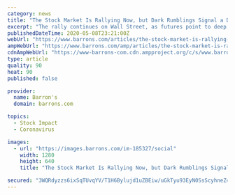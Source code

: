 ```yaml
---
category: news
title: "The Stock Market Is Rallying Now, but Dark Rumblings Signal a Downturn"
excerpt: "The rally continues on Wall Street, as futures point to deep dividend cuts and some economists believe that the terrible jobless numbers actually might be understated."
publishedDateTime: 2020-05-08T23:21:00Z
webUrl: "https://www.barrons.com/articles/the-stock-market-is-rallying-now-but-dark-rumblings-signal-a-downturn-51588983694"
ampWebUrl: "https://www.barrons.com/amp/articles/the-stock-market-is-rallying-now-but-dark-rumblings-signal-a-downturn-51588983694"
cdnAmpWebUrl: "https://www-barrons-com.cdn.ampproject.org/c/s/www.barrons.com/amp/articles/the-stock-market-is-rallying-now-but-dark-rumblings-signal-a-downturn-51588983694"
type: article
quality: 90
heat: 90
published: false

provider:
  name: Barron's
  domain: barrons.com

topics:
  - Stock Impact
  - Coronavirus

images:
  - url: "https://images.barrons.com/im-185327/social"
    width: 1280
    height: 640
    title: "The Stock Market Is Rallying Now, but Dark Rumblings Signal a Downturn"

secured: "3WQRdyzzs6ixSqTUvqYV/T1H6Bylujd1uZBEiw/uGkTyu93EyN0SsScyhneZ4aoF4m4ZWKs60iIxrS2P5nsoYtFQtdTn7wegsqcY0a4+4ImM2Gx18bU6y0Mgx9AbSRyQxqUZquZY/mZgywgF7qr+nqG/U1of7BQIDH2cLEX7Ka3TbN33n0PAz4CjxVCu+SN3pfOUt+xjpI6Rmm/I/R1UlZpJM92U4EGztPTfgz7NSmgZ5dvgNfRDRcEuWhLS5j7v3b90g2zBmGCtLoMbNWGND7xi0hf0FUNIf/qUfZftZsX6+Pqlgonp6pQGiuVLfAxR;Mad1INXNdi+YATaJVyq6gQ=="
---
```


